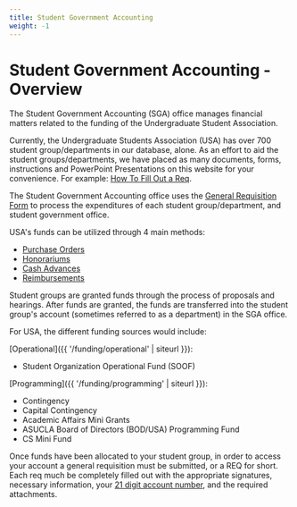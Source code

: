 ```yaml
---
title: Student Government Accounting
weight: -1
---
```


# Student Government Accounting - Overview

The Student Government Accounting (SGA) office manages financial matters
related to the funding of the Undergraduate Student Association.

Currently, the Undergraduate Students Association (USA) has over 700
student group/departments in our database, alone. As an effort to aid
the student groups/departments, we have placed as many documents, forms,
instructions and PowerPoint Presentations on this website for your
convenience. For example: [How To Fill Out a
Req](sga/req.pps).

The Student Government Accounting office uses the [<span
class="underline">General Requisition
Form</span>](sgahandbook/whatsareq.php) to process the expenditures of
each student group/department, and student government office.

USA's funds can be utilized through 4 main methods:

-   [Purchase
    Orders](sgahandbook/obtain_po.php)
-   [<span
    class="underline">Honorariums</span>](sgahandbook/honorariums.php)
-   [Cash
    Advances](sgahandbook/cash_advances.php)
-   [<span
    class="underline">Reimbursements</span>](sgahandbook/pers_reimburse.php)

Student groups are granted funds through the process of proposals and
hearings. After funds are granted, the funds are transferred into the
student group's account (sometimes referred to as a department) in the
SGA office.

For USA, the different funding sources would include:

[Operational]({{ '/funding/operational' | siteurl }}):

-   Student Organization Operational Fund (SOOF)

[Programming]({{ '/funding/programming' | siteurl }}):

-   Contingency
-   Capital Contingency
-   Academic Affairs Mini Grants
-   ASUCLA Board of Directors (BOD/USA) Programming Fund
-   CS Mini Fund

Once funds have been allocated to your student group, in order to access
your account a general requisition must be submitted, or a REQ for
short. Each req much be completely filled out with the appropriate
signatures, necessary information, your [21
digit account number](sga/accounthelp.pdf), and the required
attachments.
